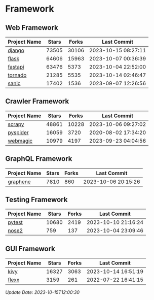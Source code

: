 # Framework

## Web Framework
| Project Name | Stars | Forks | Last Commit |
| ------------ | ----- | ----- | ----------- |
| [django](https://github.com/django/django) | 73505 | 30106 | 2023-10-15 08:27:11 |
| [flask](https://github.com/pallets/flask) | 64606 | 15963 | 2023-10-07 00:36:39 |
| [fastapi](https://github.com/tiangolo/fastapi) | 63476 | 5373 | 2023-10-04 22:52:00 |
| [tornado](https://github.com/tornadoweb/tornado) | 21285 | 5535 | 2023-10-14 02:46:47 |
| [sanic](https://github.com/sanic-org/sanic) | 17402 | 1536 | 2023-09-07 12:26:56 |

## Crawler Framework
| Project Name | Stars | Forks | Last Commit |
| ------------ | ----- | ----- | ----------- |
| [scrapy](https://github.com/scrapy/scrapy) | 48861 | 10228 | 2023-10-06 09:27:02 |
| [pyspider](https://github.com/binux/pyspider) | 16059 | 3720 | 2020-08-02 17:34:20 |
| [webmagic](https://github.com/code4craft/webmagic) | 10979 | 4197 | 2023-09-23 04:04:56 |

## GraphQL Framework
| Project Name | Stars | Forks | Last Commit |
| ------------ | ----- | ----- | ----------- |
| [graphene](https://github.com/graphql-python/graphene) | 7810 | 860 | 2023-10-06 20:15:26 |

## Testing Framework
| Project Name | Stars | Forks | Last Commit |
| ------------ | ----- | ----- | ----------- |
| [pytest](https://github.com/pytest-dev/pytest) | 10680 | 2419 | 2023-10-10 21:16:24 |
| [nose2](https://github.com/nose-devs/nose2) | 759 | 137 | 2023-10-04 23:09:46 |

## GUI Framework
| Project Name | Stars | Forks | Last Commit |
| ------------ | ----- | ----- | ----------- |
| [kivy](https://github.com/kivy/kivy) | 16327 | 3063 | 2023-10-14 16:51:19 |
| [flexx](https://github.com/flexxui/flexx) | 3159 | 261 | 2022-07-22 16:41:15 |

*Update Date: 2023-10-15T12:00:30*